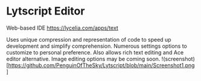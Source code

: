 # Lytscript Editor
Web-based IDE
https://lycelia.com/apps/text

Uses unique compression and representation of code to speed up development and simplify comprehension. Numerous settings options to customize to personal preference. Also allows rich text editing and Ace editor alternative. Image editing options may be coming soon.
!(screenshot)[https://github.com/PenguinOfTheSky/Lytscript/blob/main/Screenshot1.png]
